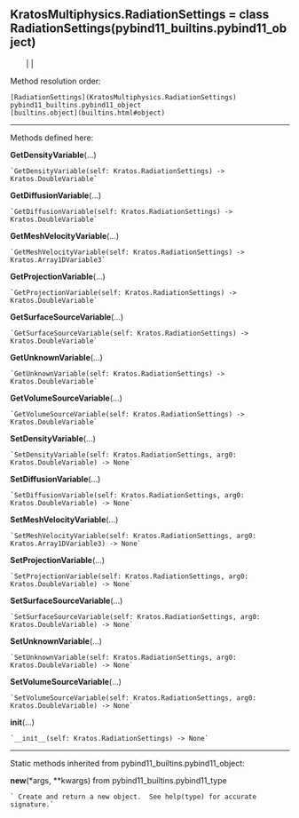   
**KratosMultiphysics.RadiationSettings** = class
RadiationSettings(pybind11_builtins.pybind11_object)  
---  
`    `|   |

Method resolution order:

    [RadiationSettings](KratosMultiphysics.RadiationSettings)
    pybind11_builtins.pybind11_object
    [builtins.object](builtins.html#object)

* * *

Methods defined here:  

**GetDensityVariable**(...)

    `GetDensityVariable(self: Kratos.RadiationSettings) -> Kratos.DoubleVariable`

**GetDiffusionVariable**(...)

    `GetDiffusionVariable(self: Kratos.RadiationSettings) -> Kratos.DoubleVariable`

**GetMeshVelocityVariable**(...)

    `GetMeshVelocityVariable(self: Kratos.RadiationSettings) -> Kratos.Array1DVariable3`

**GetProjectionVariable**(...)

    `GetProjectionVariable(self: Kratos.RadiationSettings) -> Kratos.DoubleVariable`

**GetSurfaceSourceVariable**(...)

    `GetSurfaceSourceVariable(self: Kratos.RadiationSettings) -> Kratos.DoubleVariable`

**GetUnknownVariable**(...)

    `GetUnknownVariable(self: Kratos.RadiationSettings) -> Kratos.DoubleVariable`

**GetVolumeSourceVariable**(...)

    `GetVolumeSourceVariable(self: Kratos.RadiationSettings) -> Kratos.DoubleVariable`

**SetDensityVariable**(...)

    `SetDensityVariable(self: Kratos.RadiationSettings, arg0: Kratos.DoubleVariable) -> None`

**SetDiffusionVariable**(...)

    `SetDiffusionVariable(self: Kratos.RadiationSettings, arg0: Kratos.DoubleVariable) -> None`

**SetMeshVelocityVariable**(...)

    `SetMeshVelocityVariable(self: Kratos.RadiationSettings, arg0: Kratos.Array1DVariable3) -> None`

**SetProjectionVariable**(...)

    `SetProjectionVariable(self: Kratos.RadiationSettings, arg0: Kratos.DoubleVariable) -> None`

**SetSurfaceSourceVariable**(...)

    `SetSurfaceSourceVariable(self: Kratos.RadiationSettings, arg0: Kratos.DoubleVariable) -> None`

**SetUnknownVariable**(...)

    `SetUnknownVariable(self: Kratos.RadiationSettings, arg0: Kratos.DoubleVariable) -> None`

**SetVolumeSourceVariable**(...)

    `SetVolumeSourceVariable(self: Kratos.RadiationSettings, arg0: Kratos.DoubleVariable) -> None`

**__init__**(...)

    `__init__(self: Kratos.RadiationSettings) -> None`

* * *

Static methods inherited from pybind11_builtins.pybind11_object:  

**__new__**(*args, **kwargs) from pybind11_builtins.pybind11_type

    ` Create and return a new object.  See help(type) for accurate signature.`

